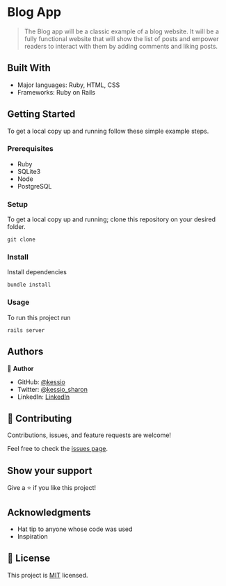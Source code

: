 # Blog App

 > The Blog app will be a classic example of a blog website. It will be a fully functional website that will show the list of posts and empower readers to interact with them by adding comments and liking posts.


## Built With

- Major languages: Ruby, HTML, CSS
- Frameworks: Ruby on Rails

## Getting Started

To get a local copy up and running follow these simple example steps.

### Prerequisites
- Ruby
- SQLite3
- Node
- PostgreSQL

### Setup
To get a local copy up and running;
clone this repository on your desired folder.

```
git clone
```

### Install
Install dependencies

```
bundle install
```
### Usage
To run this project run
```
rails server
```

## Authors

👤 **Author**

- GitHub: [@kessio](https://github.com/kessio)
- Twitter: [@kessio_sharon](https://twitter.com/kessio_sharon)
- LinkedIn: [LinkedIn](https://linkedin.com/in/sharon-kessio-172220b5)


## 🤝 Contributing

Contributions, issues, and feature requests are welcome!

Feel free to check the [issues page](../../issues/).

## Show your support

Give a ⭐️ if you like this project!

## Acknowledgments

- Hat tip to anyone whose code was used
- Inspiration

## 📝 License

This project is [MIT](https://choosealicense.com/licenses/mit/) licensed.

